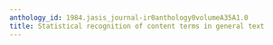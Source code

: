 ```yaml
---
anthology_id: 1984.jasis_journal-ir0anthology0volumeA35A1.0
title: Statistical recognition of content terms in general text
---
```

